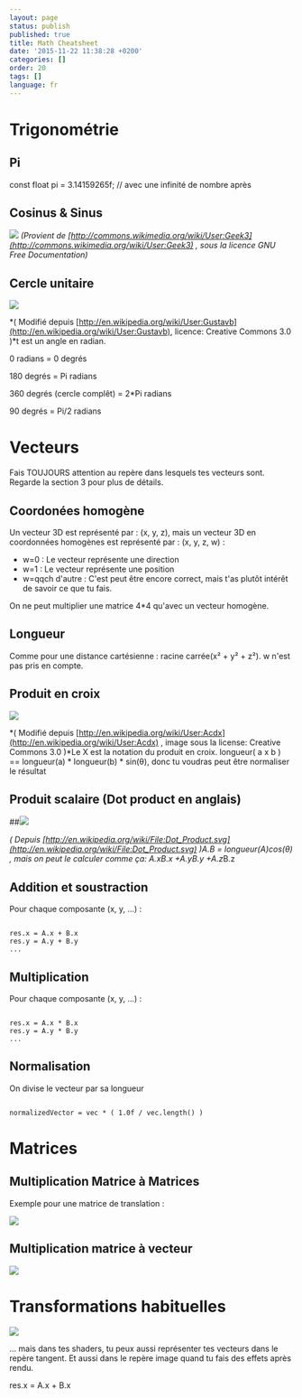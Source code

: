 ```yaml
---
layout: page
status: publish
published: true
title: Math Cheatsheet
date: '2015-11-22 11:38:28 +0200'
categories: []
order: 20
tags: []
language: fr
---
```


# Trigonométrie

## Pi

const float pi = 3.14159265f; // avec une infinité de nombre après

## Cosinus & Sinus

![](http://upload.wikimedia.org/wikipedia/commons/thumb/7/71/Sine_cosine_one_period.svg/600px-Sine_cosine_one_period.svg.png")
*(Provient de [http://commons.wikimedia.org/wiki/User:Geek3](http://commons.wikimedia.org/wiki/User:Geek3) , sous la licence GNU Free Documentation)*

## Cercle unitaire

![]({{site.baseurl}}/assets/images/math-cheatsheet/UnitCircle.png)

*( Modifié depuis [http://en.wikipedia.org/wiki/User:Gustavb](http://en.wikipedia.org/wiki/User:Gustavb), licence: Creative Commons 3.0 )*t est un angle en radian.

0 radians = 0 degrés

180 degrés = Pi radians

360 degrés (cercle complêt) = 2*Pi radians

90 degrés = Pi/2 radians

# Vecteurs

Fais TOUJOURS attention au repère dans lesquels tes vecteurs sont. Regarde la section 3 pour plus de détails.

## Coordonées homogène 

Un vecteur 3D est représenté par : (x, y, z), mais un vecteur 3D en coordonnées homogènes est représenté par : (x, y, z, w) :

* w=0 : Le vecteur représente une direction
* w=1 : Le vecteur représente une position
* w=qqch d'autre : C'est peut être encore correct, mais t'as plutôt intérêt de savoir ce que tu fais.

On ne peut multiplier une matrice 4*4 qu'avec un vecteur homogène.

## Longueur

Comme pour une distance cartésienne : racine carrée(x&sup2; + y&sup2; + z&sup2;). w n'est pas pris en compte.

## Produit en croix

![]({{site.baseurl}}/assets/images/math-cheatsheet/Right_hand_rule_cross_product.png)

*( Modifié depuis [http://en.wikipedia.org/wiki/User:Acdx](http://en.wikipedia.org/wiki/User:Acdx) , image sous la license: Creative Commons 3.0 )*Le X est la notation du produit en croix. longueur( a x b ) == longueur(a) * longueur(b) * sin(&theta;), donc tu voudras peut être normaliser le résultat

## Produit scalaire (Dot product en anglais)

##![]({{site.baseurl}}/assets/images/math-cheatsheet/DotProduct.png)


*( Depuis [http://en.wikipedia.org/wiki/File:Dot_Product.svg](http://en.wikipedia.org/wiki/File:Dot_Product.svg) )*A.B = longueur(A)*cos(&theta;) , mais on peut le calculer comme ça: A.x*B.x +A.y*B.y +A.z*B.z

## Addition et soustraction

Pour chaque composante (x, y, ...) :
```

res.x = A.x + B.x
res.y = A.y + B.y
...
```

## Multiplication

Pour chaque composante (x, y, ...) :
```

res.x = A.x * B.x
res.y = A.y * B.y
...
```

## Normalisation

On divise le vecteur par sa longueur
```

normalizedVector = vec * ( 1.0f / vec.length() )
```

# Matrices

## Multiplication Matrice à Matrices

Exemple pour une matrice de translation :

![]({{site.baseurl}}/assets/images/math-cheatsheet/translationExamplePosition1.png)

## Multiplication matrice à vecteur

![]({{site.baseurl}}/assets/images/math-cheatsheet/MatrixXVect.gif)

# Transformations habituelles

![]({{site.baseurl}}/assets/images/math-cheatsheet/MVP.png)

... mais dans tes shaders, tu peux aussi représenter tes vecteurs dans le repère tangent. Et aussi dans le repère image quand tu fais des effets après rendu.

res.x = A.x + B.x
